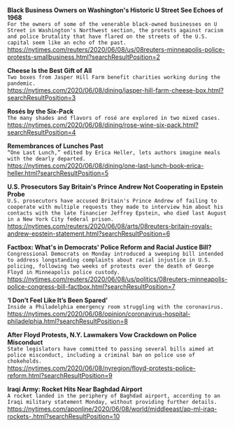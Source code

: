 **Black Business Owners on Washington's Historic U Street See Echoes of 1968**\
`For the owners of some of the venerable black-owned businesses on U Street in Washington's Northwest section, the protests against racism and police brutality that have flared on the streets of the U.S. capital seem like an echo of the past.`\
https://nytimes.com/reuters/2020/06/08/us/08reuters-minneapolis-police-protests-smallbusiness.html?searchResultPosition=2

**Cheese Is the Best Gift of All**\
`Two boxes from Jasper Hill Farm benefit charities working during the pandemic.`\
https://nytimes.com/2020/06/08/dining/jasper-hill-farm-cheese-box.html?searchResultPosition=3

**Rosés by the Six-Pack**\
`The many shades and flavors of rosé are explored in two mixed cases.`\
https://nytimes.com/2020/06/08/dining/rose-wine-six-pack.html?searchResultPosition=4

**Remembrances of Lunches Past**\
`“One Last Lunch,” edited by Erica Heller, lets authors imagine meals with the dearly departed.`\
https://nytimes.com/2020/06/08/dining/one-last-lunch-book-erica-heller.html?searchResultPosition=5

**U.S. Prosecutors Say Britain's Prince Andrew Not Cooperating in Epstein Probe**\
`U.S. prosecutors have accused Britain's Prince Andrew of failing to cooperate with multiple requests they made to interview him about his contacts with the late financier Jeffrey Epstein, who died last August in a New York City federal prison.`\
https://nytimes.com/reuters/2020/06/08/arts/08reuters-britain-royals-andrew-epstein-statement.html?searchResultPosition=6

**Factbox: What's in Democrats' Police Reform and Racial Justice Bill?**\
`Congressional Democrats on Monday introduced a sweeping bill intended to address longstanding complaints about racial injustice in U.S. policing, following two weeks of protests over the death of George Floyd in Minneapolis police custody.`\
https://nytimes.com/reuters/2020/06/08/us/politics/08reuters-minneapolis-police-congress-bill-factbox.html?searchResultPosition=7

**‘I Don’t Feel Like It’s Been Spared’**\
`Inside a Philadelphia emergency room struggling with the coronavirus.`\
https://nytimes.com/2020/06/08/opinion/coronavirus-hospital-philadelphia.html?searchResultPosition=8

**After Floyd Protests, N.Y. Lawmakers Vow Crackdown on Police Misconduct**\
`State legislators have committed to passing several bills aimed at police misconduct, including a criminal ban on police use of chokeholds.`\
https://nytimes.com/2020/06/08/nyregion/floyd-protests-police-reform.html?searchResultPosition=9

**Iraqi Army: Rocket Hits Near Baghdad Airport**\
`A rocket landed in the periphery of Baghdad airport, according to an Iraqi military statement Monday, without providing further details. `\
https://nytimes.com/aponline/2020/06/08/world/middleeast/ap-ml-iraq-rockets-.html?searchResultPosition=10

